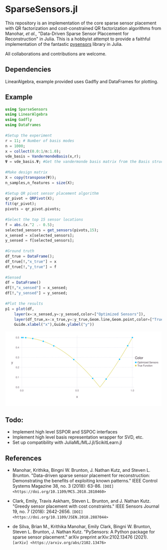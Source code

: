 # SparseSensors.jl
   
   This repository is an implementation of the core sparse sensor placement with QR factorization and cost-constrained QR factorization algorithms from Manohar, _et al.,_ "Data-Driven Sparse Sensor Placcement for Reconstruction" in Julia. This is a hobbyist attempt to provide a faithful implementation of the fantastic [pysensors](https://github.com/dynamicslab/pysensors) library in Julia. 
   
   All collaborations and contributions are welcome.
   
   
   ## Dependencies
   
   LinearAlgebra, example provided uses Gadfly and DataFrames for plotting.
   
   ## Example
   
   ```julia
   using SparseSensors
   using LinearAlgebra
   using Gadfly
   using DataFrames
   
   #Setup the experiment
   r = 11; # Number of basis modes
   n = 1000;
   x = collect(0.0:1/n:1.0);
   vde_basis = VandermondeBasis(x,r);
   Ψ = vde_basis.Ψ; #Get the vandermonde basis matrix from the Basis struct
   
   #Make design matrix
   X = copy(transpose(Ψ));
   n_samples,n_features = size(X);
   
   #Setup QR pivot sensor placement algorithm
   qr_pivot = QRPivot(X);
   fit(qr_pivot);
   pivots = qr_pivot.pivots;
   
   #Select the top 15 sensor locations
   f = abs.(x.^2 .- 0.5);
   selected_sensors = get_sensors(pivots,15);
   x_sensed = x[selected_sensors];
   y_sensed = f[selected_sensors];
   
   #Ground truth
   df_true = DataFrame();
   df_true[!,"x_true"] = x
   df_true[!,"y_true"] = f
   
   #Sensed
   df = DataFrame()
   df[!,"x_sensed"] = x_sensed;
   df[!,"y_sensed"] = y_sensed;
   
   #Plot the results
   p1 = plot(df,
       layer(x=:x_sensed,y=:y_sensed,color=["Optimized Sensors"]),
       layer(df_true,x=:x_true,y=:y_true,Geom.line,Geom.point,color=["True Function"]),
       Guide.xlabel("x"),Guide.ylabel("y"))
   ```
   
   ![](example.svg)
   
   ## Todo:
   
   - Implement high level SSPOR and SSPOC interfaces
   - Implement high level basis representation wrapper for SVD, etc.
   - Set up compatibility with JuliaML/MLJ.jl/ScikitLearn.jl
   
   References
   ------------
   
   -  Manohar, Krithika, Bingni W. Brunton, J. Nathan Kutz, and Steven L. Brunton.
      "Data-driven sparse sensor placement for reconstruction: Demonstrating the
      benefits of exploiting known patterns."
      IEEE Control Systems Magazine 38, no. 3 (2018): 63-86.
      `[DOI] <https://doi.org/10.1109/MCS.2018.2810460>`
   
   -  Clark, Emily, Travis Askham, Steven L. Brunton, and J. Nathan Kutz.
      "Greedy sensor placement with cost constraints." IEEE Sensors Journal 19, no. 7
      (2018): 2642-2656.
      `[DOI] <https://doi.org/10.1109/JSEN.2018.2887044>`
   
   -  de Silva, Brian M., Krithika Manohar, Emily Clark, Bingni W. Brunton,
      Steven L. Brunton, J. Nathan Kutz.
      "PySensors: A Python package for sparse sensor placement."
      arXiv preprint arXiv:2102.13476 (2021). `[arXiv] <https://arxiv.org/abs/2102.13476>`
